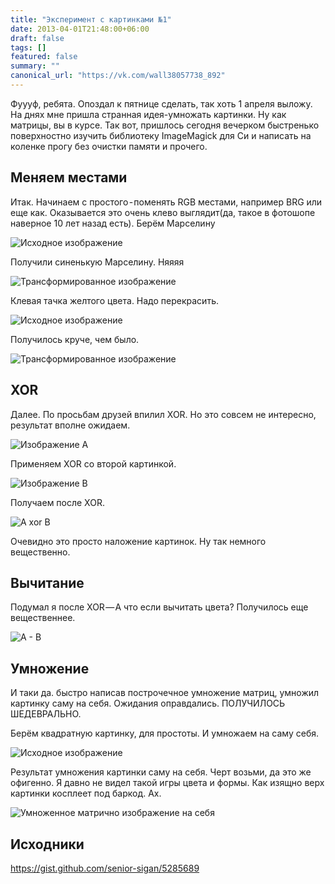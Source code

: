 ```yaml
---
title: "Эксперимент с картинками №1"
date: 2013-04-01T21:48:00+06:00
draft: false
tags: []
featured: false
summary: ""
canonical_url: "https://vk.com/wall38057738_892"
---
```


Фуууф, ребята. Опоздал к пятнице сделать, так хоть 1 апреля выложу. На днях мне пришла странная идея-умножать картинки. Ну как матрицы, вы в курсе. Так вот, пришлось сегодня вечерком быстренько поверхностно изучить библиотеку ImageMagick для Си и написать на коленке прогу без очистки памяти и прочего.

## Меняем местами

Итак. Начинаем с простого - поменять RGB местами, например BRG или еще как. Оказывается это очень клево выглядит(да, такое в фотошопе наверное 10 лет назад есть).
Берём Марселину

![Исходное изображение](/assets/imagemagick-experiments-1/c1cv9n3srwxx7kr1r6nm.jpg)

Получили синенькую Марселину. Няяяя

![Трансформированное изображение](/assets/imagemagick-experiments-1/4gio3ung8j96d4wg9xui.jpg)

Клевая тачка желтого цвета. Надо перекрасить.

![Исходное изображение](/assets/imagemagick-experiments-1/6kcmzkfuyndwy4o997fx.jpg)

Получилось круче, чем было.

![Трансформированное изображение](/assets/imagemagick-experiments-1/q0426ldnmz5d609cndga.jpg)

## XOR

Далее. По просьбам друзей впилил XOR. Но это совсем не интересно, результат вполне ожидаем.

![Изображение A](/assets/imagemagick-experiments-1/zhla5l9d0jkblq3xvdbf.jpg)

Применяем XOR со второй картинкой.

![Изображение B](/assets/imagemagick-experiments-1/izwpqkylp48v7gxcjq83.jpg)

Получаем после XOR.

![A xor B](/assets/imagemagick-experiments-1/svw576nz25jfn00ors49.jpg)

Очевидно это просто наложение картинок. Ну так немного вещественно.

## Вычитание

Подумал я после XOR — А что если вычитать цвета? Получилось еще вещественнее.

![A - B](/assets/imagemagick-experiments-1/wcqhllaxij6piwi1dh5i.jpg)

## Умножение

И таки да. быстро написав построчечное умножение матриц, умножил картинку саму на себя. Ожидания оправдались. ПОЛУЧИЛОСЬ ШЕДЕВРАЛЬНО.

Берём квадратную картинку, для простоты. И умножаем на саму себя.

![Исходное изображение](/assets/imagemagick-experiments-1/epqlanhlsug9eezb91d0.jpg)

Результат умножения картинки саму на себя. Черт возьми, да это же офигенно. Я давно не видел такой игры цвета и формы. Как изящно верх картинки косплеет под баркод. Ах.

![Умноженное матрично изображение на себя](/assets/imagemagick-experiments-1/sfnfj9pu5jpyt60r808s.jpg)

## Исходники

https://gist.github.com/senior-sigan/5285689
